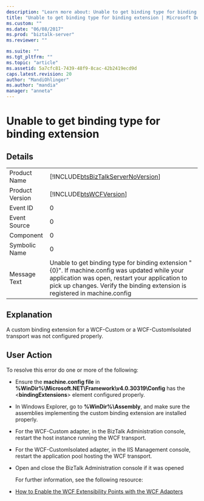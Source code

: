 ```yaml
---
description: "Learn more about: Unable to get binding type for binding extension"
title: "Unable to get binding type for binding extension | Microsoft Docs"
ms.custom: ""
ms.date: "06/08/2017"
ms.prod: "biztalk-server"
ms.reviewer: ""

ms.suite: ""
ms.tgt_pltfrm: ""
ms.topic: "article"
ms.assetid: 5a7cfc81-7439-48f9-8cac-42b2419ecd9d
caps.latest.revision: 20
author: "MandiOhlinger"
ms.author: "mandia"
manager: "anneta"
---
```

# Unable to get binding type for binding extension
## Details  

|                 |                                                                                                                                                                                                                                  |
|-----------------|----------------------------------------------------------------------------------------------------------------------------------------------------------------------------------------------------------------------------------|
|  Product Name   |                                                                        [!INCLUDE[btsBizTalkServerNoVersion](../includes/btsbiztalkservernoversion-md.md)]                                                                        |
| Product Version |                                                                                    [!INCLUDE[btsWCFVersion](../includes/btswcfversion-md.md)]                                                                                    |
|    Event ID     |                                                                                                                0                                                                                                                 |
|  Event Source   |                                                                                                                0                                                                                                                 |
|    Component    |                                                                                                                0                                                                                                                 |
|  Symbolic Name  |                                                                                                                0                                                                                                                 |
|  Message Text   | Unable to get binding type for binding extension "{0}". If machine.config was updated while your application was open, restart your application to pick up changes. Verify the binding extension is registered in machine.config |

## Explanation  
 A custom binding extension for a WCF-Custom or a WCF-CustomIsolated transport was not configured properly.  

## User Action  
 To resolve this error do one or more of the following:  

- Ensure the **machine.config file** in **%WinDir%\Microsoft.NET\Framework\v4.0.30319\Config** has the \<**bindingExtensions**\> element configured properly.  

- In Windows Explorer, go to **%WinDir%\Assembly**, and make sure the assemblies implementing the custom binding extension are installed properly.  

- For the WCF-Custom adapter, in the BizTalk Administration console, restart the host instance running the WCF transport.  

- For the WCF-CustomIsolated adapter, in the IIS Management console, restart the application pool hosting the WCF transport.  

- Open and close the BizTalk Administration console if it was opened  

  For further information, see the following resource:  

- [How to Enable the WCF Extensibility Points with the WCF Adapters](../core/how-to-enable-the-wcf-extensibility-points-with-the-wcf-adapters.md)

